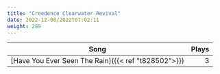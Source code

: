 ```yaml
---
title: "Creedence Clearwater Revival"
date: 2022-12-08/2022T07:02:11
weight: 289
---
```




 Song | Plays 
----- | -----:
[Have You Ever Seen The Rain]({{< ref "t828502">}}) | 3
